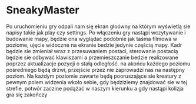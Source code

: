 # SneakyMaster

Po uruchomieniu gry odpali nam się ekran głoówny na którym wyświetlą sie napisy takie jak play czy settings.
Po włączeniu gry nastąpi wczytywanie i budowanie mapy, będzie ona wyglądać podobnie jak taśma filmowa w poziome,
ujęcie widoczne na ekranie bedzie jedynie częścią mapy. Kadr będzie sie zmieniał wraz z przesuwaniem postaci,
sterowanie postacią będzie sie odbywać klawiszami a przemieszczanie bedzie realizowane poprzez aktualizacje pozycji o stałą odległość.
na akońcu każdego poziomu pośredniego będą drzwi, przejście przez nie zaprowadzi nas na następny poziom.
Na każdym poziomie zawarte będą pooruszające sie kreatury z pewnym polem widzenia wkoło sebie, gdy będziziemy znajdować sie w tej strefie, potwór zaczine podążać w naszym kierunku a gdy nastąpi kolizja gra się zakończy
